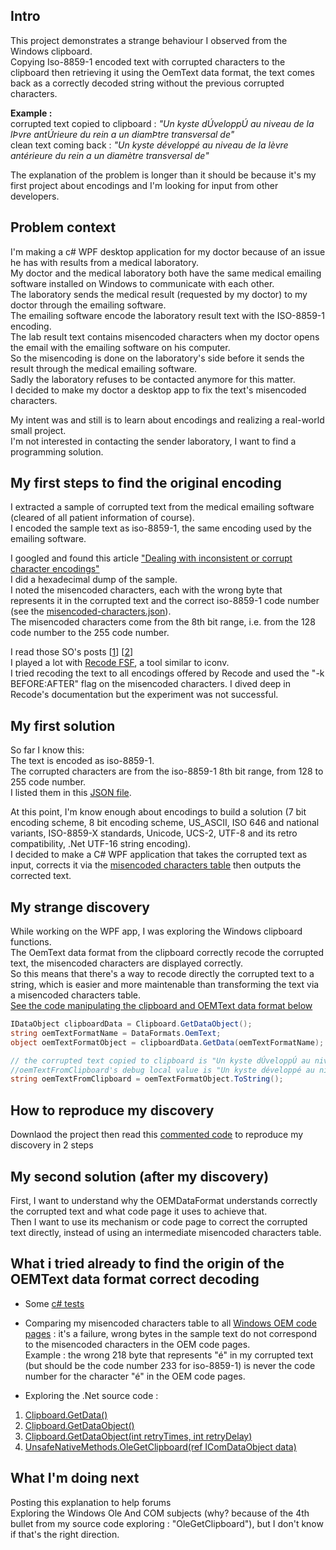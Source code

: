 
## Intro

This project demonstrates a strange behaviour I observed from the Windows clipboard.  
Copying Iso-8859-1 encoded text with corrupted characters to the clipboard then retrieving it using the OemText data format, the text comes back as a correctly decoded string without the previous corrupted characters.  

**Example :**  
corrupted text copied to clipboard : *"Un kyste dÚveloppÚ au niveau de la lÞvre antÚrieure du rein a un diamÞtre transversal de"*  
clean text coming back : *"Un kyste développé au niveau de la lèvre antérieure du rein a un diamètre transversal de"*  

The explanation of the problem is longer than it should be because it's my first project about encodings and I'm looking for input from other developers.  

## Problem context

I'm making a c# WPF desktop application for my doctor because of an issue he has with results from a medical laboratory.  
My doctor and the medical laboratory both have the same medical emailing software installed on Windows to communicate with each other.  
The laboratory sends the medical result (requested by my doctor) to my doctor through the emailing software.  
The emailing software encode the laboratory result text with the ISO-8859-1 encoding.  
The lab result text contains misencoded characters when my doctor opens the email with the emailing software on his computer.  
So the misencoding is done on the laboratory's side before it sends the result through the medical emailing software.  
Sadly the laboratory refuses to be contacted anymore for this matter.  
I decided to make my doctor a desktop app to fix the text's misencoded characters.  

My intent was and still is to learn about encodings and realizing a real-world small project.  
I'm not interested in contacting the sender laboratory, I want to find a programming solution.  

## My first steps to find the original encoding

I extracted a sample of corrupted text from the medical emailing software (cleared of all patient information of course).  
I encoded the sample text as iso-8859-1, the same encoding used by the emailing software.  

I googled and found this article ["Dealing with inconsistent or corrupt character encodings"](http://www.martinaulbach.net/linux/command-line-magic/41-dealing-with-inconsistent-or-corrupt-character-encodings)  
I did a hexadecimal dump of the sample.  
I noted the misencoded characters, each with the wrong byte that represents it in the corrupted text and the correct iso-8859-1 code number (see the [misencoded-characters.json](https://github.com/raoles/clipboard-recoding/blob/master/clipboard-wpf/misencoded-characters.json)).  
The misencoded characters come from the 8th bit range, i.e. from the 128 code number to the 255 code number.  

I read those SO's posts [[1](http://stackoverflow.com/questions/132318/how-do-i-correct-the-character-encoding-of-a-file)] [[2](http://stackoverflow.com/questions/64860/best-way-to-convert-text-files-between-character-sets)]  
I played a lot with [Recode FSF](https://directory.fsf.org/wiki/Recode), a tool similar to iconv.  
I tried recoding the text to all encodings offered by Recode and used the "-k BEFORE:AFTER" flag on the misencoded characters.
I dived deep in Recode's documentation but the experiment was not successful.  

## My first solution

So far I know this:  
The text is encoded as iso-8859-1.  
The corrupted characters are from the iso-8859-1 8th bit range, from 128 to 255 code number.  
I listed them in this [JSON file](https://github.com/raoles/clipboard-recoding/blob/master/clipboard-wpf/misencoded-characters.json).

At this point, I'm know enough about encodings to build a solution (7 bit encoding scheme, 8 bit encoding scheme, US_ASCII, ISO 646 and national variants, ISO-8859-X standards, Unicode, UCS-2, UTF-8 and its retro compatibility, .Net UTF-16 string encoding).  
I decided to make a C# WPF application that takes the corrupted text as input, corrects it via the [misencoded characters table](https://github.com/raoles/clipboard-recoding/blob/master/clipboard-wpf/misencoded-characters.json) then outputs the corrected text.  


## My strange discovery
While working on the WPF app, I was exploring the Windows clipboard functions.  
The OemText data format from the clipboard correctly recode the corrupted text, the misencoded characters are displayed correctly.  
So this means that there's a way to recode directly the corrupted text to a string, which is easier and more maintenable than transforming the text via a misencoded characters table.  
[See the code manipulating the clipboard and OEMText data format below](https://github.com/raoles/clipboard-recoding/blob/master/clipboard-wpf/MainWindow.xaml.cs#L50)  

```c#
IDataObject clipboardData = Clipboard.GetDataObject();
string oemTextFormatName = DataFormats.OemText;
object oemTextFormatObject = clipboardData.GetData(oemTextFormatName);

// the corrupted text copied to clipboard is "Un kyste dÚveloppÚ au niveau de la lÞvre antÚrieure du rein a un diamÞtre transversal de" from the sample.txt
//oemTextFromClipboard's debug local value is "Un kyste développé au niveau de la lèvre antérieure du rein a un diamètre transversal de", the text correctly decoded
string oemTextFromClipboard = oemTextFormatObject.ToString();

```



## How to reproduce my discovery

Downlaod the project then read this [commented code](https://github.com/raoles/clipboard-recoding/blob/master/clipboard-wpf/MainWindow.xaml.cs#L37) to reproduce my discovery in 2 steps  

## My second solution (after my discovery)

First, I want to understand why the OEMDataFormat understands correctly the corrupted text and what code page it uses to achieve that.  
Then I want to use its mechanism or code page to correct the corrupted text directly, instead of using an intermediate misencoded characters table.  

## What i tried already to find the origin of the OEMText data format correct decoding

* Some [c# tests](https://github.com/raoles/clipboard-recoding/blob/master/clipboard-wpf/MainWindow.xaml.cs#L64)
* Comparing my misencoded characters table to all [Windows OEM code pages](http://www.aivosto.com/vbtips/charsets-codepages-dos.html#codepage863) : it's a failure, wrong bytes in the sample text do not correspond to the misencoded characters in the OEM code pages.  
Example : the wrong 218 byte that represents "é" in my corrupted text (but should be the code number 233 for iso-8859-1) is never the code number for the character "é" in the OEM code pages.  

* Exploring the .Net source code :  
1. [Clipboard.GetData()](https://referencesource.microsoft.com/#System.Windows.Forms/winforms/Managed/System/WinForms/Clipboard.cs,cd4ae5de51327684) 
2. [Clipboard.GetDataObject()](https://referencesource.microsoft.com/#System.Windows.Forms/winforms/Managed/System/WinForms/Clipboard.cs,cd4ae5de51327684)
3. [Clipboard.GetDataObject(int retryTimes, int retryDelay)](https://referencesource.microsoft.com/#System.Windows.Forms/winforms/Managed/System/WinForms/Clipboard.cs,f4f3734655d33a95,references)
4. [UnsafeNativeMethods.OleGetClipboard(ref IComDataObject data)](https://referencesource.microsoft.com/#System.Windows.Forms/winforms/Managed/System/WinForms/UnsafeNativeMethods.cs,e953edbf1bc55d0c)

## What I'm doing next

Posting this explanation to help forums  
Exploring the Windows Ole And COM subjects (why? because of the 4th bullet from my source code exploring : "OleGetClipboard"), but I don't know if that's the right direction.  




